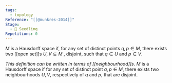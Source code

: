 ```yaml
---
tags:
  - topology
Reference: "[[@munkres-2014]]"
Stage:
  - 🌱 Seedling
Repetitions: 0
---
```

$M$ is a Hausdorff space if, for any set of distinct points $q,p \in M$, there exists two [[open set]]s $U,V \subseteq M$ , disjoint, such that $q\in U$ and $p \in V$. 

*This definition can be written in terms of [[neighbourhood]]s.*
$M$ is a Hausdorff space if for any set of distinct point $q,p\in M$, there exists two neighbourhoods $U,V$, respectively of $q$ and $p$, that are disjoint. 
